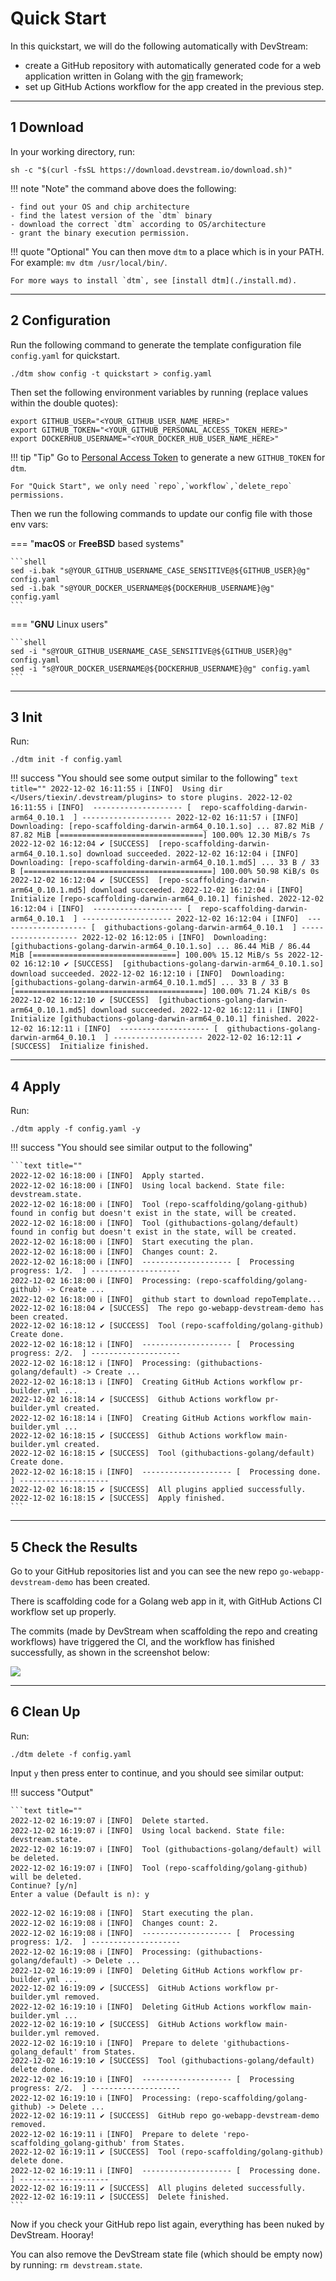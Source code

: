 # Quick Start

In this quickstart, we will do the following automatically with DevStream:

- create a GitHub repository with automatically generated code for a web application written in Golang with the [gin](https://github.com/gin-gonic/gin) framework;
- set up GitHub Actions workflow for the app created in the previous step.

---

## 1 Download

In your working directory, run:

```shell
sh -c "$(curl -fsSL https://download.devstream.io/download.sh)"
```

!!! note "Note"
    the command above does the following:
 
    - find out your OS and chip architecture
    - find the latest version of the `dtm` binary
    - download the correct `dtm` according to OS/architecture
    - grant the binary execution permission.

!!! quote "Optional"
    You can then move `dtm` to a place which is in your PATH. For example: `mv dtm /usr/local/bin/`.
    
    For more ways to install `dtm`, see [install dtm](./install.md).

---

## 2 Configuration

Run the following command to generate the template configuration file `config.yaml` for quickstart.

```shell
./dtm show config -t quickstart > config.yaml
```

Then set the following environment variables by running (replace values within the double quotes):

```shell
export GITHUB_USER="<YOUR_GITHUB_USER_NAME_HERE>"
export GITHUB_TOKEN="<YOUR_GITHUB_PERSONAL_ACCESS_TOKEN_HERE>"
export DOCKERHUB_USERNAME="<YOUR_DOCKER_HUB_USER_NAME_HERE>"
```

!!! tip "Tip"
    Go to [Personal Access Token](https://github.com/settings/tokens/new) to generate a new `GITHUB_TOKEN` for `dtm`.
    
    For "Quick Start", we only need `repo`,`workflow`,`delete_repo` permissions.

Then we run the following commands to update our config file with those env vars:

===  "**macOS** or **FreeBSD** based systems"

    ```shell
    sed -i.bak "s@YOUR_GITHUB_USERNAME_CASE_SENSITIVE@${GITHUB_USER}@g" config.yaml
    sed -i.bak "s@YOUR_DOCKER_USERNAME@${DOCKERHUB_USERNAME}@g" config.yaml
    ```

=== "**GNU** Linux users"
 
    ```shell
    sed -i "s@YOUR_GITHUB_USERNAME_CASE_SENSITIVE@${GITHUB_USER}@g" config.yaml
    sed -i "s@YOUR_DOCKER_USERNAME@${DOCKERHUB_USERNAME}@g" config.yaml
    ```

---

## 3 Init

Run:

```shell
./dtm init -f config.yaml
```

!!! success "You should see some output similar to the following"
    ```text title=""
    2022-12-02 16:11:55 ℹ [INFO]  Using dir </Users/tiexin/.devstream/plugins> to store plugins.
    2022-12-02 16:11:55 ℹ [INFO]  -------------------- [  repo-scaffolding-darwin-arm64_0.10.1  ] --------------------
    2022-12-02 16:11:57 ℹ [INFO]  Downloading: [repo-scaffolding-darwin-arm64_0.10.1.so] ...
     87.82 MiB / 87.82 MiB [================================] 100.00% 12.30 MiB/s 7s
    2022-12-02 16:12:04 ✔ [SUCCESS]  [repo-scaffolding-darwin-arm64_0.10.1.so] download succeeded.
    2022-12-02 16:12:04 ℹ [INFO]  Downloading: [repo-scaffolding-darwin-arm64_0.10.1.md5] ...
     33 B / 33 B [==========================================] 100.00% 50.98 KiB/s 0s
    2022-12-02 16:12:04 ✔ [SUCCESS]  [repo-scaffolding-darwin-arm64_0.10.1.md5] download succeeded.
    2022-12-02 16:12:04 ℹ [INFO]  Initialize [repo-scaffolding-darwin-arm64_0.10.1] finished.
    2022-12-02 16:12:04 ℹ [INFO]  -------------------- [  repo-scaffolding-darwin-arm64_0.10.1  ] --------------------
    2022-12-02 16:12:04 ℹ [INFO]  -------------------- [  githubactions-golang-darwin-arm64_0.10.1  ] --------------------
    2022-12-02 16:12:05 ℹ [INFO]  Downloading: [githubactions-golang-darwin-arm64_0.10.1.so] ...
     86.44 MiB / 86.44 MiB [================================] 100.00% 15.12 MiB/s 5s
    2022-12-02 16:12:10 ✔ [SUCCESS]  [githubactions-golang-darwin-arm64_0.10.1.so] download succeeded.
    2022-12-02 16:12:10 ℹ [INFO]  Downloading: [githubactions-golang-darwin-arm64_0.10.1.md5] ...
     33 B / 33 B [==========================================] 100.00% 71.24 KiB/s 0s
    2022-12-02 16:12:10 ✔ [SUCCESS]  [githubactions-golang-darwin-arm64_0.10.1.md5] download succeeded.
    2022-12-02 16:12:11 ℹ [INFO]  Initialize [githubactions-golang-darwin-arm64_0.10.1] finished.
    2022-12-02 16:12:11 ℹ [INFO]  -------------------- [  githubactions-golang-darwin-arm64_0.10.1  ] --------------------
    2022-12-02 16:12:11 ✔ [SUCCESS]  Initialize finished.
    ```

---

## 4 Apply

Run:

```shell
./dtm apply -f config.yaml -y
```

!!! success "You should see similar output to the following"

    ```text title=""
    2022-12-02 16:18:00 ℹ [INFO]  Apply started.
    2022-12-02 16:18:00 ℹ [INFO]  Using local backend. State file: devstream.state.
    2022-12-02 16:18:00 ℹ [INFO]  Tool (repo-scaffolding/golang-github) found in config but doesn't exist in the state, will be created.
    2022-12-02 16:18:00 ℹ [INFO]  Tool (githubactions-golang/default) found in config but doesn't exist in the state, will be created.
    2022-12-02 16:18:00 ℹ [INFO]  Start executing the plan.
    2022-12-02 16:18:00 ℹ [INFO]  Changes count: 2.
    2022-12-02 16:18:00 ℹ [INFO]  -------------------- [  Processing progress: 1/2.  ] --------------------
    2022-12-02 16:18:00 ℹ [INFO]  Processing: (repo-scaffolding/golang-github) -> Create ...
    2022-12-02 16:18:00 ℹ [INFO]  github start to download repoTemplate...
    2022-12-02 16:18:04 ✔ [SUCCESS]  The repo go-webapp-devstream-demo has been created.
    2022-12-02 16:18:12 ✔ [SUCCESS]  Tool (repo-scaffolding/golang-github) Create done.
    2022-12-02 16:18:12 ℹ [INFO]  -------------------- [  Processing progress: 2/2.  ] --------------------
    2022-12-02 16:18:12 ℹ [INFO]  Processing: (githubactions-golang/default) -> Create ...
    2022-12-02 16:18:13 ℹ [INFO]  Creating GitHub Actions workflow pr-builder.yml ...
    2022-12-02 16:18:14 ✔ [SUCCESS]  Github Actions workflow pr-builder.yml created.
    2022-12-02 16:18:14 ℹ [INFO]  Creating GitHub Actions workflow main-builder.yml ...
    2022-12-02 16:18:15 ✔ [SUCCESS]  Github Actions workflow main-builder.yml created.
    2022-12-02 16:18:15 ✔ [SUCCESS]  Tool (githubactions-golang/default) Create done.
    2022-12-02 16:18:15 ℹ [INFO]  -------------------- [  Processing done.  ] --------------------
    2022-12-02 16:18:15 ✔ [SUCCESS]  All plugins applied successfully.
    2022-12-02 16:18:15 ✔ [SUCCESS]  Apply finished.
    ```

---

## 5 Check the Results

Go to your GitHub repositories list and you can see the new repo `go-webapp-devstream-demo` has been created.

There is scaffolding code for a Golang web app in it, with GitHub Actions CI workflow set up properly.

The commits (made by DevStream when scaffolding the repo and creating workflows) have triggered the CI, and the workflow has finished successfully, as shown in the screenshot below:

![](./images/repo-scaffolding.png)

---

## 6 Clean Up

Run:

```shell
./dtm delete -f config.yaml
```

Input `y` then press enter to continue, and you should see similar output:

!!! success "Output"

    ```text title=""
    2022-12-02 16:19:07 ℹ [INFO]  Delete started.
    2022-12-02 16:19:07 ℹ [INFO]  Using local backend. State file: devstream.state.
    2022-12-02 16:19:07 ℹ [INFO]  Tool (githubactions-golang/default) will be deleted.
    2022-12-02 16:19:07 ℹ [INFO]  Tool (repo-scaffolding/golang-github) will be deleted.
    Continue? [y/n]
    Enter a value (Default is n): y
    
    2022-12-02 16:19:08 ℹ [INFO]  Start executing the plan.
    2022-12-02 16:19:08 ℹ [INFO]  Changes count: 2.
    2022-12-02 16:19:08 ℹ [INFO]  -------------------- [  Processing progress: 1/2.  ] --------------------
    2022-12-02 16:19:08 ℹ [INFO]  Processing: (githubactions-golang/default) -> Delete ...
    2022-12-02 16:19:09 ℹ [INFO]  Deleting GitHub Actions workflow pr-builder.yml ...
    2022-12-02 16:19:09 ✔ [SUCCESS]  GitHub Actions workflow pr-builder.yml removed.
    2022-12-02 16:19:10 ℹ [INFO]  Deleting GitHub Actions workflow main-builder.yml ...
    2022-12-02 16:19:10 ✔ [SUCCESS]  GitHub Actions workflow main-builder.yml removed.
    2022-12-02 16:19:10 ℹ [INFO]  Prepare to delete 'githubactions-golang_default' from States.
    2022-12-02 16:19:10 ✔ [SUCCESS]  Tool (githubactions-golang/default) delete done.
    2022-12-02 16:19:10 ℹ [INFO]  -------------------- [  Processing progress: 2/2.  ] --------------------
    2022-12-02 16:19:10 ℹ [INFO]  Processing: (repo-scaffolding/golang-github) -> Delete ...
    2022-12-02 16:19:11 ✔ [SUCCESS]  GitHub repo go-webapp-devstream-demo removed.
    2022-12-02 16:19:11 ℹ [INFO]  Prepare to delete 'repo-scaffolding_golang-github' from States.
    2022-12-02 16:19:11 ✔ [SUCCESS]  Tool (repo-scaffolding/golang-github) delete done.
    2022-12-02 16:19:11 ℹ [INFO]  -------------------- [  Processing done.  ] --------------------
    2022-12-02 16:19:11 ✔ [SUCCESS]  All plugins deleted successfully.
    2022-12-02 16:19:11 ✔ [SUCCESS]  Delete finished.
    ```

Now if you check your GitHub repo list again, everything has been nuked by DevStream. Hooray!

You can also remove the DevStream state file (which should be empty now) by running: `rm devstream.state`.

